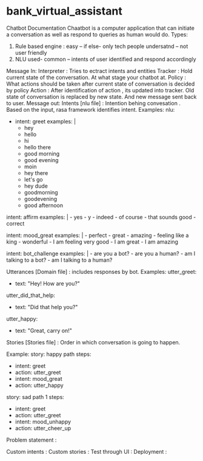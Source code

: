 # bank_virtual_assistant
Chatbot Documentation
Chaatbot is a computer application that can initiate a conversation as well as respond to queries as human would do.
Types:
 1. Rule based engine : easy – if else- only tech people undersatnd – not user friendly
2. NLU used- common – intents of user identified and respond accordingly 

Message In: 
Interpreter :	Tries to ectract intents and entities
Tracker : Hold current state of the conversation. At what stage your chatbot at.
Policy : What actions should be taken after current state of conversation is decided by policy
Action : After identification of action , its updated into tracker. Old state of conversation is replaced by new state.  And new message sent back to user.
Message out:
Intents [nlu file] : Intention behing convesation .
Based on the input, rasa framework identifies intent.
Examples: 
nlu:
- intent: greet
  examples: |
    - hey
    - hello
    - hi
    - hello there
    - good morning
    - good evening
    - moin
    - hey there
    - let's go
    - hey dude
    - goodmorning
    - goodevening
    - good afternoon

intent: affirm
  examples: |
    - yes
    - y
    - indeed
    - of course
    - that sounds good
    - correct

intent: mood_great
  examples: |
    - perfect
    - great
    - amazing
    - feeling like a king
    - wonderful
    - I am feeling very good
    - I am great
    - I am amazing

intent: bot_challenge
  examples: |
    - are you a bot?
    - are you a human?
    - am I talking to a bot?
    - am I talking to a human?

Utterances [Domain file] : includes responses by bot.
Examples: 
utter_greet:
- text: "Hey! How are you?"

utter_did_that_help:
- text: "Did that help you?"

utter_happy:
- text: "Great, carry on!"

Stories [Stories file] : Order in which conversation is going to happen.

Example: 
story: happy path
  steps:
  - intent: greet
  - action: utter_greet
  - intent: mood_great
  - action: utter_happy

story: sad path 1
  steps:
  - intent: greet
  - action: utter_greet
  - intent: mood_unhappy
  - action: utter_cheer_up


Problem statement :

Custom intents :
Custom stories :
 Test through UI :
Deployment : 

